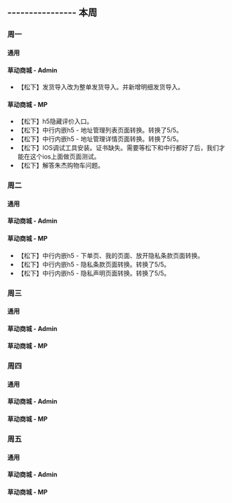## ---------------- 本周

### 周一
#### 通用
#### 草动商城 - Admin
* 【松下】发货导入改为整单发货导入。并新增明细发货导入。
#### 草动商城 - MP
* 【松下】h5隐藏评价入口。
* 【松下】中行内嵌h5 - 地址管理列表页面转换。转换了5/5。
* 【松下】中行内嵌h5 - 地址管理详情页面转换。转换了5/5。
* 【松下】IOS调试工具安装。证书缺失。需要等松下和中行都好了后，我们才能在这个ios上面做页面测试。
* 【松下】解答朱杰购物车问题。

### 周二
#### 通用
#### 草动商城 - Admin
#### 草动商城 - MP
* 【松下】中行内嵌h5 - 下单页、我的页面、放开隐私条款页面转换。
* 【松下】中行内嵌h5 - 隐私条款页面转换。转换了5/5。
* 【松下】中行内嵌h5 - 隐私声明页面转换。转换了5/5。

### 周三
#### 通用
#### 草动商城 - Admin
#### 草动商城 - MP

### 周四
#### 通用
#### 草动商城 - Admin
#### 草动商城 - MP

### 周五
#### 通用
#### 草动商城 - Admin
#### 草动商城 - MP
